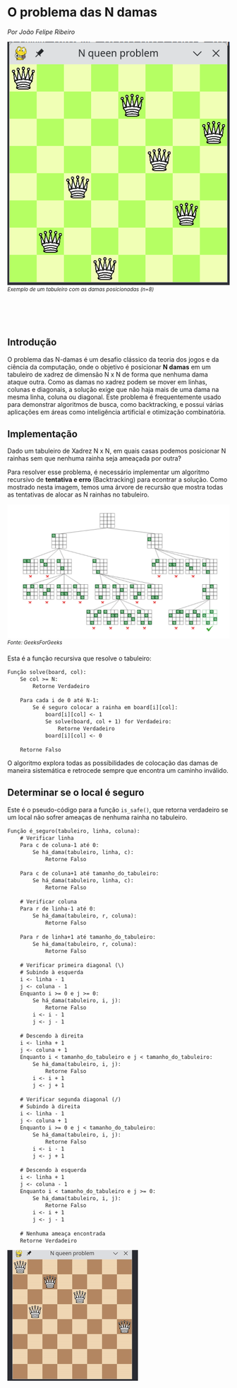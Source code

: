 # O problema das N damas
_Por João Felipe Ribeiro_

![demo](image-1.png)  
<sup>_Exemplo de um tabuleiro com as damas posicionadas (n=8)_</sup>

<br/>
<br/>
<br/>

## Introdução

O problema das N-damas é um desafio clássico da teoria dos jogos e da ciência da computação, onde o objetivo é posicionar **N damas** em um tabuleiro de xadrez de dimensão N x N de forma que nenhuma dama ataque outra. Como as damas no xadrez podem se mover em linhas, colunas e diagonais, a solução exige que não haja mais de uma dama na mesma linha, coluna ou diagonal. Este problema é frequentemente usado para demonstrar algoritmos de busca, como backtracking, e possui várias aplicações em áreas como inteligência artificial e otimização combinatória.

## Implementação

Dado um tabuleiro de Xadrez N x N, em quais casas podemos posicionar N rainhas sem que nenhuma rainha seja ameaçada por outra?

Para resolver esse problema, é necessário implementar um algoritmo recursivo de **tentativa e erro** (Backtracking) para econtrar a solução. Como mostrado nesta imagem, temos uma árvore de recursão que mostra todas as tentativas de alocar as N rainhas no tabuleiro.

![diagram](image.png)
<sup>_Fonte: GeeksForGeeks_</sup>

Esta é a função recursiva que resolve o tabuleiro:
```
Função solve(board, col):
    Se col >= N:
        Retorne Verdadeiro

    Para cada i de 0 até N-1:
        Se é seguro colocar a rainha em board[i][col]:
            board[i][col] <- 1
            Se solve(board, col + 1) for Verdadeiro:
                Retorne Verdadeiro
            board[i][col] <- 0
    
    Retorne Falso
```

O algoritmo explora todas as possibilidades de colocação das damas de maneira sistemática e retrocede sempre que encontra um caminho inválido.

## Determinar se o local é seguro

Este é o pseudo-código para a função `is_safe()`, que retorna verdadeiro se um local não sofrer ameaças de nenhuma rainha no tabuleiro.

```
Função é_seguro(tabuleiro, linha, coluna):
    # Verificar linha
    Para c de coluna-1 até 0:
        Se há_dama(tabuleiro, linha, c):
            Retorne Falso
    
    Para c de coluna+1 até tamanho_do_tabuleiro:
        Se há_dama(tabuleiro, linha, c):
            Retorne Falso

    # Verificar coluna
    Para r de linha-1 até 0:
        Se há_dama(tabuleiro, r, coluna):
            Retorne Falso

    Para r de linha+1 até tamanho_do_tabuleiro:
        Se há_dama(tabuleiro, r, coluna):
            Retorne Falso

    # Verificar primeira diagonal (\)
    # Subindo à esquerda
    i <- linha - 1
    j <- coluna - 1
    Enquanto i >= 0 e j >= 0:
        Se há_dama(tabuleiro, i, j):
            Retorne Falso
        i <- i - 1
        j <- j - 1

    # Descendo à direita
    i <- linha + 1
    j <- coluna + 1
    Enquanto i < tamanho_do_tabuleiro e j < tamanho_do_tabuleiro:
        Se há_dama(tabuleiro, i, j):
            Retorne Falso
        i <- i + 1
        j <- j + 1

    # Verificar segunda diagonal (/)
    # Subindo à direita
    i <- linha - 1
    j <- coluna + 1
    Enquanto i >= 0 e j < tamanho_do_tabuleiro:
        Se há_dama(tabuleiro, i, j):
            Retorne Falso
        i <- i - 1
        j <- j + 1

    # Descendo à esquerda
    i <- linha + 1
    j <- coluna - 1
    Enquanto i < tamanho_do_tabuleiro e j >= 0:
        Se há_dama(tabuleiro, i, j):
            Retorne Falso
        i <- i + 1
        j <- j - 1

    # Nenhuma ameaça encontrada
    Retorne Verdadeiro
```


![demo](demo.gif)